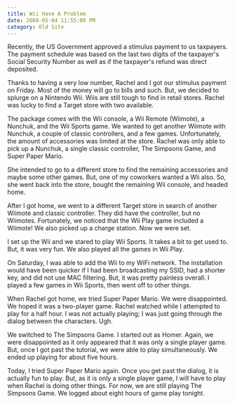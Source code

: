 ```yaml
---
title: Wii Have A Problem
date: 2008-05-04 11:55:00 PM
category: Old Site
---
```


Recently, the US Government approved a stimulus payment to us taxpayers. The payment schedule was based on the last two digits of the taxpayer's Social Security Number as well as if the taxpayer's refund was direct deposited.

Thanks to having a very low number, Rachel and I got our stimulus payment on Friday. Most of the money will go to bills and such. But, we decided to splurge on a Nintendo Wii. Wiis are still tough to find in retail stores. Rachel was lucky to find a Target store with two available.

The package comes with the Wii console, a Wii Remote (Wiimote), a Nunchuk, and the Wii Sports game. We wanted to get another Wiimote with Nunchuk, a couple of classic controllers, and a few games. Unfortunately, the amount of accessories was limited at the store. Rachel was only able to pick up a Nunchuk, a single classic controller, The Simpsons Game, and Super Paper Mario.

She intended to go to a different store to find the remaining accessories and maybe some other games. But, one of my coworkers wanted a Wii also. So, she went back into the store, bought the remaining Wii console, and headed home.

After I got home, we went to a different Target store in search of another Wiimote and classic controller. They did have the controller, but no Wiimotes. Fortunately, we noticed that the Wii Play game included a Wiimote! We also picked up a charge station. Now we were set.

I set up the Wii and we stared to play Wii Sports. It takes a bit to get used to. But, it was very fun. We also played all the games in Wii Play.

On Saturday, I was able to add the Wii to my WiFi network. The installation would have been quicker if I had been broadcasting my SSID, had a shorter key, and did not use MAC filtering. But, it was pretty painless overall. I played a few games in Wii Sports, then went off to other things.

When Rachel got home, we tried Super Paper Mario. We were disappointed. We hoped it was a two-player game. Rachel watched while I attempted to play for a half hour. I was not actually playing; I was just going through the dialog between the characters. Ugh.

We switched to The Simpsons Game. I started out as Homer. Again, we were disappointed as it only appeared that it was only a single player game. But, once I got past the tutorial, we were able to play simultaneously. We ended up playing for about five hours.

Today, I tried Super Paper Mario again. Once you get past the dialog, it is actually fun to play. But, as it is only a single player game, I will have to play when Rachel is doing other things. For now, we are still playing The Simpsons Game. We logged about eight hours of game play tonight.
